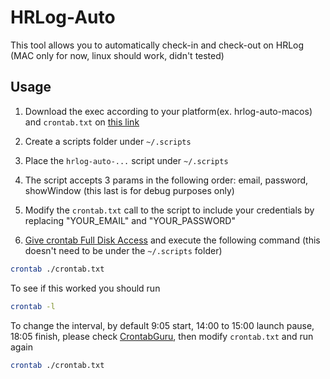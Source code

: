 # HRLog-Auto

This tool allows you to automatically check-in and check-out on HRLog (MAC only for now, linux should work, didn't tested)

## Usage

1. Download the exec according to your platform(ex. hrlog-auto-macos) and `crontab.txt` on [this link](https://github.com/rmyz/hrlog-auto/releases)

2. Create a scripts folder under `~/.scripts`

3. Place the `hrlog-auto-...` script under `~/.scripts`

4. The script accepts 3 params in the following order: email, password, showWindow (this last is for debug purposes only)

5. Modify the `crontab.txt` call to the script to include your credentials by replacing "YOUR_EMAIL" and "YOUR_PASSWORD"

6. [Give crontab Full Disk Access](https://www.geekbitzone.com/posts/macos/crontab/macos-schedule-tasks-with-crontab/#giving-cron-full-disk-access) and execute the following command (this doesn't need to be under the `~/.scripts` folder)

```sh
crontab ./crontab.txt
```

To see if this worked you should run

```sh
crontab -l
```

To change the interval, by default 9:05 start, 14:00 to 15:00 launch pause, 18:05 finish, please check [CrontabGuru](https://crontab.guru/), then modify `crontab.txt` and run again

```sh
crontab ./crontab.txt
```
